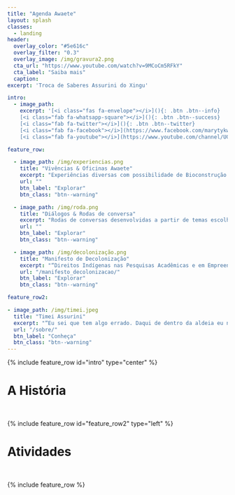 ```yaml
---
title: "Agenda Awaete"
layout: splash
classes:
  - landing
header:
  overlay_color: "#5e616c"
  overlay_filter: "0.3"
  overlay_image: /img/gravura2.png
  cta_url: "https://www.youtube.com/watch?v=9MCoCm5RFkY"
  cta_label: "Saiba mais"
  caption:
excerpt: 'Troca de Saberes Assurini do Xingu'

intro:
  - image_path:
    excerpt: '[<i class="fas fa-envelope"></i>](){: .btn .btn--info}
    [<i class="fab fa-whatsapp-square"></i>](){: .btn .btn--success}
    [<i class="fab fa-twitter"></i>](){: .btn .btn--twitter}
    [<i class="fab fa-facebook"></i>](https://www.facebook.com/marytykwawara/){: .btn .btn--facebook}
    [<i class="fab fa-youtube"></i>](https://www.youtube.com/channel/UCKfzW1fA7S7EHB5rH__lP-A){: .btn .btn--danger}'

feature_row:

  - image_path: /img/experiencias.png
    title: "Vivências & Oficinas Awaete"
    excerpt: "Experiências diversas com possibilidade de Bioconstrução de Estrutura Tradicional, Agroecologia e Medicina Tradicional Awaete, Cultura Alimentar, Grafismo e Artesanato Assurini do Xingu."
    url: ""
    btn_label: "Explorar"
    btn_class: "btn--warning"

  - image_path: /img/roda.png
    title: "Diálogos & Rodas de conversa"
    excerpt: "Rodas de conversas desenvolvidas a partir de temas escolhidos de acordo com o interesse do espaço como História, Língua, Canto, Contação de História dentre outros temas possíveis."
    url: ""
    btn_label: "Explorar"
    btn_class: "btn--warning"

  - image_path: /img/decolonização.png
    title: "Manifesto de Decolonização"
    excerpt: "“Direitos Indígenas nas Pesquisas Acadêmicas e em Empreendimentos (não) Governamentais”"
    url: "/manifesto_decolonizacao/"
    btn_label: "Explorar"
    btn_class: "btn--warning"

feature_row2:

- image_path: /img/timei.jpeg
  title: "Timei Assurini"
  excerpt: "“Eu sei que tem algo errado. Daqui de dentro da aldeia eu não vejo bem, mas sinto. Por isso, comecei essa jornada. Preciso entender o que o karai está fazendo em meu território com meu povo, aprender quais as alternativas a esse sistema e encontrar, a partir do olhar Awaete, os caminhos para que meu povo sobreviva e nossa cultura transcenda.”"
  url: "/sobre/"
  btn_label: "Conheça"
  btn_class: "btn--warning"
---
```


{% include feature_row id="intro" type="center" %}

# A História
&nbsp;

{% include feature_row id="feature_row2" type="left" %}

# Atividades
&nbsp;

{% include feature_row %}
